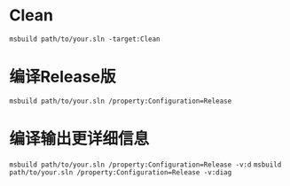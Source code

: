 # Clean
`msbuild path/to/your.sln -target:Clean`

# 编译Release版
`msbuild path/to/your.sln /property:Configuration=Release`

# 编译输出更详细信息
`msbuild path/to/your.sln /property:Configuration=Release -v:d`
`msbuild path/to/your.sln /property:Configuration=Release -v:diag`